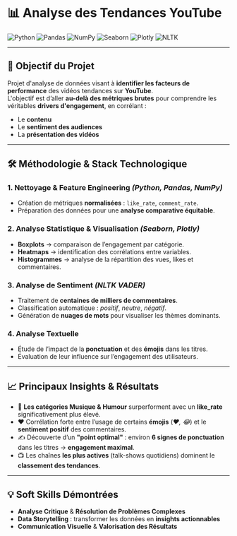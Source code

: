 # 📊 Analyse des Tendances YouTube

![Python](https://img.shields.io/badge/Python-3.9+-blue?logo=python&logoColor=white)
![Pandas](https://img.shields.io/badge/Pandas-Data%20Analysis-150458?logo=pandas&logoColor=white)
![NumPy](https://img.shields.io/badge/NumPy-Scientific%20Computing-013243?logo=numpy&logoColor=white)
![Seaborn](https://img.shields.io/badge/Seaborn-Data%20Viz-2E4C6D?logo=python&logoColor=white)
![Plotly](https://img.shields.io/badge/Plotly-Interactive%20Viz-3F4F75?logo=plotly&logoColor=white)
![NLTK](https://img.shields.io/badge/NLTK-Sentiment%20Analysis-85C1E9?logo=python&logoColor=white)

---

## 🎯 Objectif du Projet
Projet d'analyse de données visant à **identifier les facteurs de performance** des vidéos tendances sur **YouTube**.  
L'objectif est d’aller **au-delà des métriques brutes** pour comprendre les véritables **drivers d'engagement**, en corrélant :  
- Le **contenu**  
- Le **sentiment des audiences**  
- La **présentation des vidéos**

---

## 🛠️ Méthodologie & Stack Technologique

### **1. Nettoyage & Feature Engineering** *(Python, Pandas, NumPy)*
- Création de métriques **normalisées** : `like_rate`, `comment_rate`.
- Préparation des données pour une **analyse comparative équitable**.

### **2. Analyse Statistique & Visualisation** *(Seaborn, Plotly)*
- **Boxplots** → comparaison de l’engagement par catégorie.
- **Heatmaps** → identification des corrélations entre variables.
- **Histogrammes** → analyse de la répartition des vues, likes et commentaires.

### **3. Analyse de Sentiment** *(NLTK VADER)*
- Traitement de **centaines de milliers de commentaires**.
- Classification automatique : *positif*, *neutre*, *négatif*.
- Génération de **nuages de mots** pour visualiser les thèmes dominants.

### **4. Analyse Textuelle**
- Étude de l’impact de la **ponctuation** et des **émojis** dans les titres.
- Évaluation de leur influence sur l’engagement des utilisateurs.

---

## 📈 Principaux Insights & Résultats

- 🎵 **Les catégories Musique & Humour** surperforment avec un **like_rate** significativement plus élevé.
- ❤️ Corrélation forte entre l’usage de certains **émojis** (*❤️, 😂*) et le **sentiment positif** des commentaires.
- ✍️ Découverte d’un **"point optimal"** : environ **6 signes de ponctuation** dans les titres → **engagement maximal**.
- 📺 Les chaînes **les plus actives** (talk-shows quotidiens) dominent le **classement des tendances**.

---

## 💡 Soft Skills Démontrées

- **Analyse Critique** & **Résolution de Problèmes Complexes**
- **Data Storytelling** : transformer les données en **insights actionnables**
- **Communication Visuelle** & **Valorisation des Résultats**


